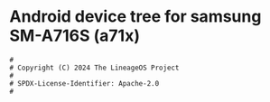 # Android device tree for samsung SM-A716S (a71x)

```
#
# Copyright (C) 2024 The LineageOS Project
#
# SPDX-License-Identifier: Apache-2.0
#
```
